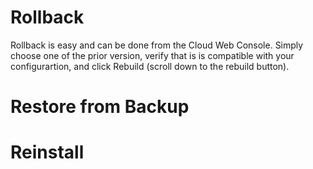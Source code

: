 # Rollback

Rollback is easy and can be done from the Cloud Web Console. Simply choose one of the prior version, verify that is is compatible with your configurartion, and click Rebuild (scroll down to the rebuild button).





# Restore from Backup

# Reinstall
